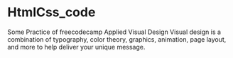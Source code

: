 # HtmlCss_code
Some Practice of  freecodecamp
Applied Visual Design
Visual design is a combination of typography, color theory, graphics, animation, page layout, and more to help deliver your unique message.